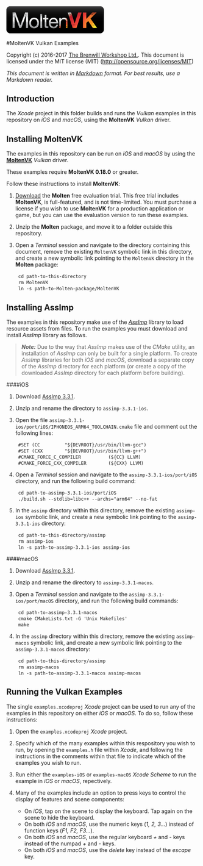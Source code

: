 <a class="site-logo" href="https://www.moltengl.com/moltenvk/" title="MoltenVK">
	<img src="images/MoltenVK-Logo-Banner.png" alt="MoltenVK Home" style="width:256px;height:auto">
</a>

#MoltenVK Vulkan Examples

Copyright (c) 2016-2017 [The Brenwill Workshop Ltd.](http://www.brenwill.com).
This document is licensed under the MIT license (MIT) (http://opensource.org/licenses/MIT)

*This document is written in [Markdown](http://en.wikipedia.org/wiki/Markdown) format. 
For best results, use a Markdown reader.*


<a name="intro"></a>

Introduction
------------

The *Xcode* project in this folder builds and runs the *Vulkan* examples in this 
repository on *iOS* and *macOS*, using the **MoltenVK** *Vulkan* driver.



<a name="installing-moltenvk"></a>

Installing MoltenVK
-------------------

The examples in this repository can be run on *iOS* and *macOS* by using 
the [**MoltenVK**](http://www.moltengl.com/moltenvk/) *Vulkan* driver.

These examples require **MoltenVK 0.18.0** or greater.

Follow these instructions to install **MoltenVK**:

1. [Download](https://moltengl.com/free-trial/) the **Molten** free evaluation trial.
   This free trial includes **MoltenVK**, is full-featured, and is not time-limited. 
   You must purchase a license if you wish to use **MoltenVK** for a production 
   application or game, but you can use the evaluation version to run these examples.
   
2. Unzip the **Molten** package, and move it to a folder outside this repository.

3. Open a *Terminal* session and navigate to the directory containing this document,
   remove the existing `MoltenVK` symbolic link in this directory, and create a new
   symbolic link pointing to the `MoltenVK` directory in the **Molten** package:
   
   		cd path-to-this-directory
		rm MoltenVK
		ln -s path-to-Molten-package/MoltenVK



<a name="installing-assimp"></a>

Installing AssImp
-----------------

The examples in this repository make use of the [*AssImp*](http://assimp.sourceforge.net) 
library to load resource assets from files. To run the examples you must download and 
install *AssImp* library as follows.

>***Note:*** Due to the way that *AssImp* makes use of the *CMake* utility, an installation 
of *AssImp* can only be built for a single platform. To create *AssImp* libraries for both 
*iOS* and *macOS*, download a separate copy of the *AssImp* directory for each platform 
(or create a copy of the downloaded *AssImp* directory for each platform before building).


####iOS

1. Download [AssImp 3.3.1](https://github.com/assimp/assimp/releases/tag/v3.3.1/).

2. Unzip and rename the directory to `assimp-3.3.1-ios`.

3. Open the file `assimp-3.3.1-ios/port/iOS/IPHONEOS_ARM64_TOOLCHAIN.cmake` file and comment
   out the following lines:
   
   		#SET (CC         "${DEVROOT}/usr/bin/llvm-gcc")
		#SET (CXX        "${DEVROOT}/usr/bin/llvm-g++")
		#CMAKE_FORCE_C_COMPILER          (${CC} LLVM)
		#CMAKE_FORCE_CXX_COMPILER        (${CXX} LLVM)

4. Open a *Terminal* session and navigate to the `assimp-3.3.1-ios/port/iOS` directory,
   and run the following build command:
   
		cd path-to-assimp-3.3.1-ios/port/iOS
		./build.sh --stdlib=libc++ --archs="arm64" --no-fat

5. In the `assimp` directory within this directory, remove the existing `assimp-ios` 
   symbolic link, and create a new symbolic link pointing to the `assimp-3.3.1-ios` directory:
   
   		cd path-to-this-directory/assimp
		rm assimp-ios
		ln -s path-to-assimp-3.3.1-ios assimp-ios


####macOS

1. Download [AssImp 3.3.1](https://github.com/assimp/assimp/releases/tag/v3.3.1/).

2. Unzip and rename the directory to `assimp-3.3.1-macos`.

3. Open a *Terminal* session and navigate to the `assimp-3.3.1-ios/port/macOS` directory,
   and run the following build commands:
   
		cd path-to-assimp-3.3.1-macos
		cmake CMakeLists.txt -G 'Unix Makefiles'
		make

4. In the `assimp` directory within this directory, remove the existing `assimp-macos` 
   symbolic link, and create a new symbolic link pointing to the `assimp-3.3.1-macos` directory:
   
   		cd path-to-this-directory/assimp
		rm assimp-macos
		ln -s path-to-assimp-3.3.1-macos assimp-macos



<a name="running-examples"></a>

Running the Vulkan Examples
---------------------------

The single `examples.xcodeproj` *Xcode* project can be used to run any of the examples
in this repository on either *iOS* or *macOS*. To do so, follow these instructions:

1. Open the `examples.xcodeproj` *Xcode* project.

2. Specify which of the many examples within this respository you wish to run, by opening
   the `examples.h` file within *Xcode*, and following the instructions in the comments 
   within that file to indicate which of the examples you wish to run.

3. Run either the `examples-iOS` or `examples-macOS` *Xcode Scheme* to run the example in *iOS*
   or *macOS*, repectively.
   
4. Many of the examples include an option to press keys to control the display of features
   and scene components:
   
   - On *iOS*, tap on the scene to display the keyboard. Tap again on the scene to hide the keyboard.
   - On both *iOS* and *macOS*, use the numeric keys (*1, 2, 3...*) instead of function keys (*F1, F2, F3...*). 
   - On both *iOS* and *macOS*, use the regular keyboard *+* and *-* keys instead of the numpad *+* and *-* keys. 
   - On both *iOS* and *macOS*, use the *delete* key instead of the *escape* key. 

